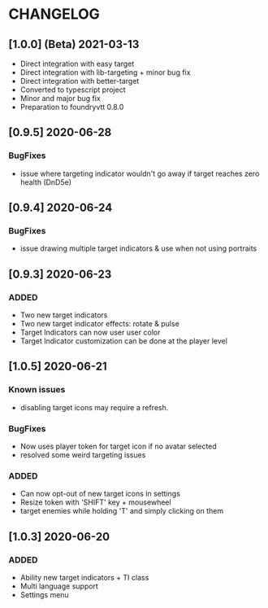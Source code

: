 # CHANGELOG

## [1.0.0] (Beta) 2021-03-13

- Direct integration with easy target
- Direct integration with lib-targeting + minor bug fix
- Direct integration with better-target
- Converted to typescript project
- Minor and major bug fix
- Preparation to foundryvtt 0.8.0

## [0.9.5] 2020-06-28

### BugFixes
- issue where targeting indicator wouldn't go away if target reaches zero health (DnD5e)

## [0.9.4] 2020-06-24

### BugFixes
- issue drawing multiple target indicators & use when not using portraits

## [0.9.3] 2020-06-23

### ADDED
- Two new target indicators
- Two new target indicator effects: rotate & pulse
- Target Indicators can now user user color
- Target Indicator customization can be done at the player level


## [1.0.5] 2020-06-21

### Known issues
- disabling target icons may require a refresh.

### BugFixes
- Now uses player token for target icon if no avatar selected
- resolved some weird targeting issues

### ADDED
- Can now opt-out of new target icons in settings
- Resize token with 'SHIFT' key + mousewheel
- target enemies while holding 'T' and simply clicking on them

## [1.0.3] 2020-06-20

### ADDED
- Ability new target indicators + TI class
- Multi language support
- Settings menu
